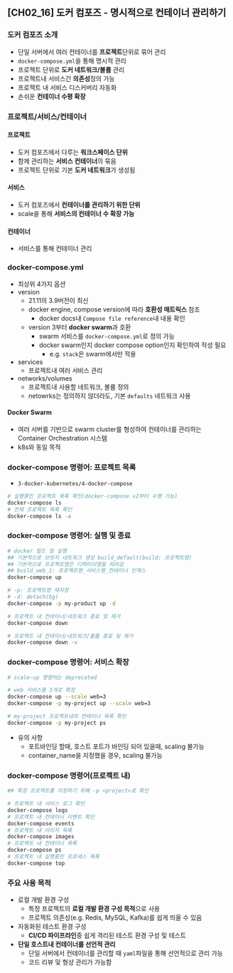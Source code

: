 ## [CH02_16] 도커 컴포즈 - 명시적으로 컨테이너 관리하기

### 도커 컴포즈 소개
- 단일 서버에서 여러 컨테이너를 **프로젝트**단위로 묶어 관리
- `docker-compose.yml`을 통해 명시적 관리
- 프로젝트 단위로 **도커 네트워크/볼륨** 관리
- 프로젝트내 서비스간 **의존성**정의 가능
- 프로젝트 내 서비스 디스커버리 자동화
- 손쉬운 **컨테이너 수평 확장**

### 프로젝트/서비스/컨테이너

#### 프로젝트
- 도커 컴포즈에서 다루는 **워크스페이스 단위**
- 함께 관리하는 **서비스 컨테이너**의 묶음
- 프로젝트 단위로 기본 **도커 네트워크**가 생성됨

#### 서비스
- 도커 컴포즈에서 **컨테이너를 관리하기 위한 단위**
- scale을 통해 **서비스의 컨테이너 수 확장 가능**

#### 컨테이너
- 서비스를 통해 컨테이너 관리

### docker-compose.yml
- 최상위 4가지 옵션
- version
  - 21.11의 3.9버전이 최신
  - docker engine, compose version에 따라 **호환성 매트릭스** 참조
    - docker docs내 `Compose file reference`내 내용 확인
  - version 3부터 **docker swarm**과 호환
    - swarm 서비스를 `docker-compose.yml`로 정의 가능
    - docker swarm인지 docker compose option인지 확인하여 작성 필요
      - e.g. `stack`은 swarm에서만 적용
- services
  - 프로젝트내 여러 서비스 관리
- networks/volumes
  - 프로젝트내 사용할 네트워크, 볼륨 정의
  - netowrks는 정의하지 않더라도, 기본 `defaults` 네트워크 사용

#### Docker Swarm
- 여러 서버를 기반으로 swarm cluster를 형성하여 컨테이너를 관리하는 Container Orchestration 시스템
- k8s와 동일 목적

### docker-compose 명령어: 프로젝트 목록
- `3-docker-kubernetes/4-docker-compose`
```bash
# 실행중인 프로젝트 목록 확인(docker-compose v2부터 수행 가능)
docker-compose ls
# 전체 프로젝트 목록 확인
docker-compose ls -a
```

### docker-compose 명령어: 실행 및 종료
```bash
# docker 빌드 및 실행
## 기본적으로 브릿지 네트워크 생성 build_default(build: 프로젝트명)
## 기본적으로 프로젝트명은 디렉터리명을 따라감
## build_web_1: 프로젝트명_서비스명_컨테이너 인덱스
docker-compose up

# -p: 프로젝트명 재지정
# -d: detach(bg)
docker-compose -p my-product up -d

# 프로젝트 내 컨테이너/네트워크 종료 및 제거
docker-compose down

# 프로젝트 내 컨테이너/네트워크/볼륨 종료 및 제거
docker-compose down -v
```

### docker-compose 명령어: 서비스 확장
```bash
# scale-up 명령어는 deprecated

# web 서비스를 3개로 확장
docker-compose up --scale web=3
docker-compose -p my-project up --scale web=3

# my-project 프로젝트내의 컨테이너 목록 확인
docker-compose -p my-project ps
```
- 유의 사항
  - 포트바인딩 할때, 호스트 포트가 바인딩 되어 있을때, scaling 불가능
  - container_name을 지정했을 경우, scaling 불가능

### docker-compose 명령어(프로젝트 내)
```bash
## 특정 프로젝트를 지정하기 위해 -p <project>로 확인

# 프로젝트 내 서비스 로그 확인
docker-compose logs
# 프로젝트 내 컨테이너 이벤트 확인
docker-compose events
# 프로젝트 내 이미지 목록
docker-compose images
# 프로젝트 내 컨테이너 목록
docker-compose ps
# 프로젝트 내 실행중인 프로세스 목록
docker-compose top
```

### 주요 사용 목적
- 로컬 개발 환경 구성
  - 특정 프로젝트의 **로컬 개발 환경 구성 목적**으로 사용
  - 프로젝트 의존성(e.g. Redis, MySQL, Kafka)를 쉽게 띄울 수 있음
- 자동화된 테스트 환경 구성
  - **CI/CD 파이프라인**중 쉽게 격리된 테스트 환경 구성 및 테스트
- **단일 호스트내 컨테이너를 선언적 관리**
  - 단일 서버에서 컨테이너를 관리할 때 `yaml`파일을 통해 선언적으로 관리 가능
  - 코드 리뷰 및 형상 관리가 가능함
